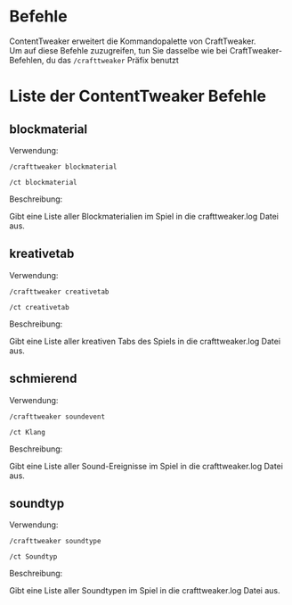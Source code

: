 # Befehle

ContentTweaker erweitert die Kommandopalette von CraftTweaker.  
Um auf diese Befehle zuzugreifen, tun Sie dasselbe wie bei CraftTweaker-Befehlen, du das `/crafttweaker` Präfix benutzt

# Liste der ContentTweaker Befehle

## blockmaterial

Verwendung:

`/crafttweaker blockmaterial`

`/ct blockmaterial`

Beschreibung:

Gibt eine Liste aller Blockmaterialien im Spiel in die crafttweaker.log Datei aus.

## kreativetab

Verwendung:

`/crafttweaker creativetab`

`/ct creativetab`

Beschreibung:

Gibt eine Liste aller kreativen Tabs des Spiels in die crafttweaker.log Datei aus.

## schmierend

Verwendung:

`/crafttweaker soundevent`

`/ct Klang`

Beschreibung:

Gibt eine Liste aller Sound-Ereignisse im Spiel in die crafttweaker.log Datei aus.

## soundtyp

Verwendung:

`/crafttweaker soundtype`

`/ct Soundtyp`

Beschreibung:

Gibt eine Liste aller Soundtypen im Spiel in die crafttweaker.log Datei aus.